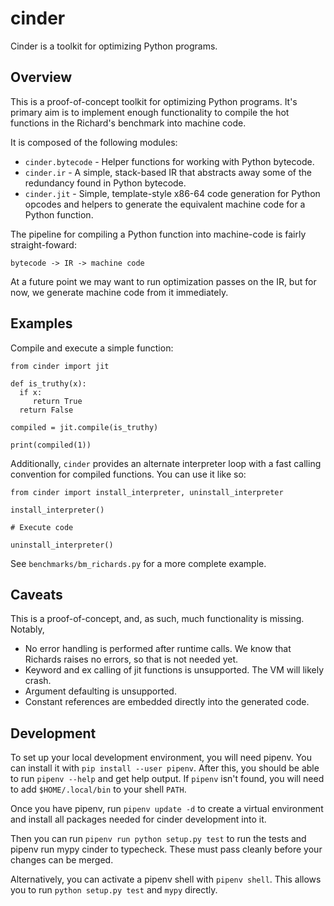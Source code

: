 # cinder

Cinder is a toolkit for optimizing Python programs.

## Overview

This is a proof-of-concept toolkit for optimizing Python programs. It's primary aim is to implement
enough functionality to compile the hot functions in the Richard's benchmark into machine code.

It is composed of the following modules:

- `cinder.bytecode` - Helper functions for working with Python bytecode.
- `cinder.ir` - A simple, stack-based IR that abstracts away some of the redundancy found in Python bytecode.
- `cinder.jit` - Simple, template-style x86-64 code generation for Python opcodes and helpers to generate the equivalent machine code for a Python function.

The pipeline for compiling a Python function into machine-code is fairly straight-foward:

```
bytecode -> IR -> machine code
```

At a future point we may want to run optimization passes on the IR, but for now, we generate machine
code from it immediately.

## Examples

Compile and execute a simple function:

```
from cinder import jit

def is_truthy(x):
  if x:
     return True
  return False

compiled = jit.compile(is_truthy)

print(compiled(1))
```

Additionally, `cinder` provides an alternate interpreter loop with a fast calling convention for
compiled functions. You can use it like so:

```
from cinder import install_interpreter, uninstall_interpreter

install_interpreter()

# Execute code

uninstall_interpreter()
```

See `benchmarks/bm_richards.py` for a more complete example.

## Caveats

This is a proof-of-concept, and, as such, much functionality is missing. Notably,

- No error handling is performed after runtime calls. We know that Richards raises no errors,
  so that is not needed yet.
- Keyword and ex calling of jit functions is unsupported. The VM will likely crash.
- Argument defaulting is unsupported.
- Constant references are embedded directly into the generated code.

## Development

To set up your local development environment, you will need pipenv. You can
install it with `pip install --user pipenv`. After this, you should be able to
run `pipenv --help` and get help output. If `pipenv` isn't found, you will need to
add `$HOME/.local/bin` to your shell `PATH`.

Once you have pipenv, run `pipenv update -d` to create a virtual environment and
install all packages needed for cinder development into it.

Then you can run `pipenv run python setup.py test` to run the tests and pipenv run mypy cinder
to typecheck.  These must pass cleanly before your changes can be merged.

Alternatively, you can activate a pipenv shell with `pipenv shell`. This allows
you to run `python setup.py test` and `mypy` directly.
